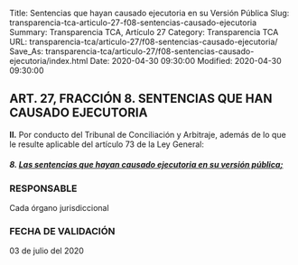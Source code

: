Title: Sentencias que hayan causado ejecutoria en su Versión Pública
Slug: transparencia-tca-articulo-27-f08-sentencias-causado-ejecutoria
Summary: Transparencia TCA, Artículo 27
Category: Transparencia TCA
URL: transparencia-tca/articulo-27/f08-sentencias-causado-ejecutoria/
Save_As: transparencia-tca/articulo-27/f08-sentencias-causado-ejecutoria/index.html
Date: 2020-04-30 09:30:00
Modified: 2020-04-30 09:30:00


## ART. 27, FRACCIÓN 8. SENTENCIAS QUE HAN CAUSADO EJECUTORIA

**II.** Por conducto del Tribunal de Conciliación y Arbitraje, además de lo que le resulte aplicable del artículo 73 de la Ley General:

##### **8.** **[Las sentencias que hayan causado ejecutoria en su versión pública](https://www.pjecz.gob.mx/consultas/sentencias/)**[;](https://www.pjecz.gob.mx/consultas/sentencias/)

### RESPONSABLE

Cada órgano jurisdiccional

### FECHA DE VALIDACIÓN

03 de julio del 2020


